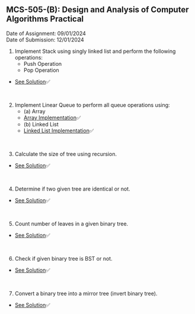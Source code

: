 ## MCS-505-(B): Design and Analysis of Computer Algorithms Practical

Date of Assignment: 09/01/2024 <br />
Date of Submission: 12/01/2024 <br />

1. Implement Stack using singly linked list and perform the following operations:
    -  Push Operation
    -  Pop Operation

- [See Solution](./assignment-solutions/Q-01_Solution.c)✅

<br/>

2. Implement Linear Queue to perform all queue operations using:
    - (a) Array
    - [Array Implementation](./assignment-solutions/Q-02_Solution-a.c)✅    
    - (b) Linked List
    - [Linked List Implementation](./assignment-solutions/Q-02_Solution-b.c)✅

<br/>

3. Calculate the size of tree using recursion.

- [See Solution](./assignment-solutions/Q-03_Solution.c)✅

<br/>

4. Determine if two given tree are identical or not.

- [See Solution](./assignment-solutions/Q-04_Solution.c)✅

<br/>

5. Count number of leaves in a given binary tree.

- [See Solution](./assignment-solutions/Q-05_Solution.c)✅

<br/>

6. Check if given binary tree is BST or not.

- [See Solution](./assignment-solutions/Q-06_Solution.c)✅

<br/>

7. Convert a binary tree into a mirror tree (invert binary tree).

- [See Solution](./assignment-solutions/Q-07_Solution.c)✅
